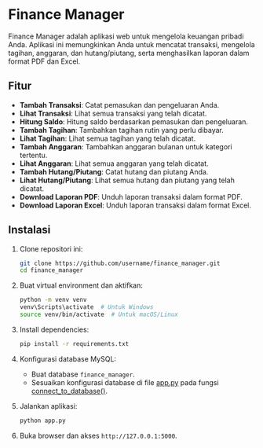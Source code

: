 # Finance Manager

Finance Manager adalah aplikasi web untuk mengelola keuangan pribadi Anda. Aplikasi ini memungkinkan Anda untuk mencatat transaksi, mengelola tagihan, anggaran, dan hutang/piutang, serta menghasilkan laporan dalam format PDF dan Excel.

## Fitur

- **Tambah Transaksi**: Catat pemasukan dan pengeluaran Anda.
- **Lihat Transaksi**: Lihat semua transaksi yang telah dicatat.
- **Hitung Saldo**: Hitung saldo berdasarkan pemasukan dan pengeluaran.
- **Tambah Tagihan**: Tambahkan tagihan rutin yang perlu dibayar.
- **Lihat Tagihan**: Lihat semua tagihan yang telah dicatat.
- **Tambah Anggaran**: Tambahkan anggaran bulanan untuk kategori tertentu.
- **Lihat Anggaran**: Lihat semua anggaran yang telah dicatat.
- **Tambah Hutang/Piutang**: Catat hutang dan piutang Anda.
- **Lihat Hutang/Piutang**: Lihat semua hutang dan piutang yang telah dicatat.
- **Download Laporan PDF**: Unduh laporan transaksi dalam format PDF.
- **Download Laporan Excel**: Unduh laporan transaksi dalam format Excel.

## Instalasi

1. Clone repositori ini:
    ```bash
    git clone https://github.com/username/finance_manager.git
    cd finance_manager
    ```

2. Buat virtual environment dan aktifkan:
    ```bash
    python -m venv venv
    venv\Scripts\activate  # Untuk Windows
    source venv/bin/activate  # Untuk macOS/Linux
    ```

3. Install dependencies:
    ```bash
    pip install -r requirements.txt
    ```

4. Konfigurasi database MySQL:
    - Buat database `finance_manager`.
    - Sesuaikan konfigurasi database di file [app.py](http://_vscodecontentref_/0) pada fungsi [connect_to_database()](http://_vscodecontentref_/1).

5. Jalankan aplikasi:
    ```bash
    python app.py
    ```

6. Buka browser dan akses `http://127.0.0.1:5000`.
